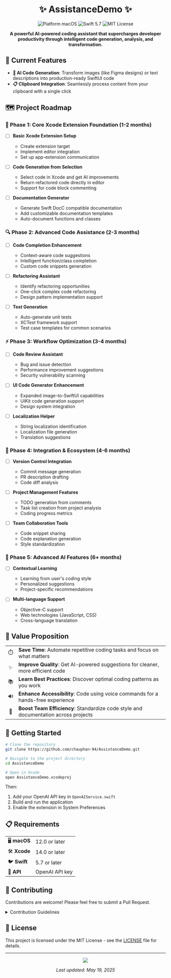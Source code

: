<div align="center">

# ✨ AssistanceDemo ✨

<img src="https://img.shields.io/badge/platform-macOS-brightgreen" alt="Platform macOS"> <img src="https://img.shields.io/badge/Swift-5.7-orange" alt="Swift 5.7"> <img src="https://img.shields.io/badge/license-MIT-blue" alt="MIT License">

**A powerful AI-powered coding assistant that supercharges developer productivity through intelligent code generation, analysis, and transformation.**

</div>

## 🚀 Current Features

- **🧠 AI Code Generation**: Transform images (like Figma designs) or text descriptions into production-ready SwiftUI code
- **📋 Clipboard Integration**: Seamlessly process content from your clipboard with a single click
## 🗺️ Project Roadmap

### 🔨 Phase 1: Core Xcode Extension Foundation (1-2 months)

- [  ] **Basic Xcode Extension Setup**
  - Create extension target
  - Implement editor integration
  - Set up app-extension communication

- [  ] **Code Generation from Selection**
  - Select code in Xcode and get AI improvements
  - Return refactored code directly in editor
  - Support for code block commenting

- [  ] **Documentation Generator**
  - Generate Swift DocC compatible documentation
  - Add customizable documentation templates
  - Auto-document functions and classes

### 🔍 Phase 2: Advanced Code Assistance (2-3 months)

- [  ] **Code Completion Enhancement**
  - Context-aware code suggestions
  - Intelligent function/class completion
  - Custom code snippets generation

- [  ] **Refactoring Assistant**
  - Identify refactoring opportunities
  - One-click complex code refactoring
  - Design pattern implementation support

- [  ] **Test Generation**
  - Auto-generate unit tests
  - XCTest framework support
  - Test case templates for common scenarios

### ⚡ Phase 3: Workflow Optimization (3-4 months)

- [  ] **Code Review Assistant**
  - Bug and issue detection
  - Performance improvement suggestions
  - Security vulnerability scanning

- [  ] **UI Code Generator Enhancement**
  - Expanded image-to-SwiftUI capabilities
  - UIKit code generation support
  - Design system integration

- [  ] **Localization Helper**
  - String localization identification
  - Localization file generation
  - Translation suggestions

### 🔄 Phase 4: Integration & Ecosystem (4-6 months)

- [  ] **Version Control Integration**
  - Commit message generation
  - PR description drafting
  - Code diff analysis

- [  ] **Project Management Features**
  - TODO generation from comments
  - Task list creation from project analysis
  - Coding progress metrics

- [  ] **Team Collaboration Tools**
  - Code snippet sharing
  - Code explanation generation
  - Style standardization

### 🧠 Phase 5: Advanced AI Features (6+ months)

- [  ] **Contextual Learning**
  - Learning from user's coding style
  - Personalized suggestions
  - Project-specific recommendations

- [  ] **Multi-language Support**
  - Objective-C support
  - Web technologies (JavaScript, CSS)
  - Cross-language translation

## 💎 Value Proposition

<table>
  <tr>
    <td align="center">⏱️</td>
    <td><b>Save Time</b>: Automate repetitive coding tasks and focus on what matters</td>
  </tr>
  <tr>
    <td align="center">✨</td>
    <td><b>Improve Quality</b>: Get AI-powered suggestions for cleaner, more efficient code</td>
  </tr>
  <tr>
    <td align="center">📚</td>
    <td><b>Learn Best Practices</b>: Discover optimal coding patterns as you work</td>
  </tr>
  <tr>
    <td align="center">🔊</td>
    <td><b>Enhance Accessibility</b>: Code using voice commands for a hands-free experience</td>
  </tr>
  <tr>
    <td align="center">🤝</td>
    <td><b>Boost Team Efficiency</b>: Standardize code style and documentation across projects</td>
  </tr>
</table>

## 🏁 Getting Started

```bash
# Clone the repository
git clone https://github.com/chauphan-94/AssistanceDemo.git

# Navigate to the project directory
cd AssistanceDemo

# Open in Xcode
open AssistanceDemo.xcodeproj
```

Then:
1. Add your OpenAI API key in `OpenAIService.swift`
2. Build and run the application
3. Enable the extension in System Preferences

## 📋 Requirements

<table>
  <tr>
    <td>🖥️ <b>macOS</b></td>
    <td>12.0 or later</td>
  </tr>
  <tr>
    <td>🛠️ <b>Xcode</b></td>
    <td>14.0 or later</td>
  </tr>
  <tr>
    <td>🐦 <b>Swift</b></td>
    <td>5.7 or later</td>
  </tr>
  <tr>
    <td>🔑 <b>API</b></td>
    <td>OpenAI API key</td>
  </tr>
</table>

## 👥 Contributing

Contributions are welcome! Please feel free to submit a Pull Request.

<details>
  <summary>Contribution Guidelines</summary>
  
  1. Fork the repository
  2. Create your feature branch (`git checkout -b feature/amazing-feature`)
  3. Commit your changes (`git commit -m 'Add some amazing feature'`)
  4. Push to the branch (`git push origin feature/amazing-feature`)
  5. Open a Pull Request
</details>

## 📄 License

This project is licensed under the MIT License - see the [LICENSE](LICENSE) file for details.

---

<div align="center">

<img src="https://img.shields.io/badge/Made%20with%20%E2%9D%A4%EF%B8%8F-by%20Mabu%20for%20Developer-red">

*Last updated: May 19, 2025*

</div>
